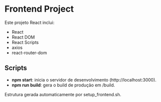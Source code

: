 # Frontend Project

Este projeto React inclui:
- React
- React DOM
- React Scripts
- axios
- react-router-dom

## Scripts

- **npm start**: inicia o servidor de desenvolvimento (http://localhost:3000).
- **npm run build**: gera o build de produção em /build.

Estrutura gerada automaticamente por setup_frontend.sh.
